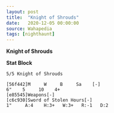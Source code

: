 ```yaml
---
layout: post
title:  "Knight of Shrouds"
date:   2020-12-05 00:00:00
source: Wahapedia
tags: [nighthaunt]
---
```


**Knight of Shrouds**

**Stat Block**
```
5/5 Knight of Shrouds
```

```
[56f442]M     W     B     Sa    [-]
6"    5     10    4+    
[e85545]Weapons[-]
[c6c930]Sword of Stolen Hours[-]
1"     A:4    H:3+   W:3+   R:-1   D:2   
```
    
